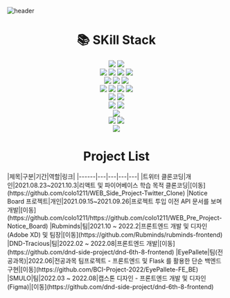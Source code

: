 ![header](https://capsule-render.vercel.app/api?type=wave&color=auto&height=100&section=header&text=안녕하세요😊&fontSize=30)


<div align=center><h1>📚 SKill Stack</h1></div>
<div align=center> 
  <img src="https://img.shields.io/badge/Adobe XD-FF61F6?style=for-the-badge&logo=Adobe XD&logoColor=white">
  <img src="https://img.shields.io/badge/Figma-F24E1E?style=for-the-badge&logo=Figma&logoColor=white"> 
  <br>
  <img src="https://img.shields.io/badge/html5-E34F26?style=for-the-badge&logo=html5&logoColor=white"> 
  <img src="https://img.shields.io/badge/css-1572B6?style=for-the-badge&logo=css3&logoColor=white"> 
  <img src="https://img.shields.io/badge/javascript-F7DF1E?style=for-the-badge&logo=javascript&logoColor=black"> 
  <img src="https://img.shields.io/badge/python-3776AB?style=for-the-badge&logo=python&logoColor=black"> 
  <br>
  <img src="https://img.shields.io/badge/scss-CC6699?style=for-the-badge&logo=sass&logoColor=white"> 
  <img src="https://img.shields.io/badge/bootstrap-7952B3?style=for-the-badge&logo=bootstrap&logoColor=white">
  <img src="https://img.shields.io/badge/styled-components-DB7093?style=for-the-badge&logo=styled-components&logoColor=white"> 
  <br>
  <img src="https://img.shields.io/badge/jquery-0769AD?style=for-the-badge&logo=jquery&logoColor=white">
  <img src="https://img.shields.io/badge/react-61DAFB?style=for-the-badge&logo=react&logoColor=black">
  <img src="https://img.shields.io/badge/node.js-339933?style=for-the-badge&logo=Node.js&logoColor=white">
  <img src="https://img.shields.io/badge/Next.js-339933?style=for-the-badge&logo=Next.js&logoColor=white">
  <br>
  <img src="https://img.shields.io/badge/redux-764ABC?style=for-the-badge&logo=redux&logoColor=white">
  <img src="https://img.shields.io/badge/redux-saga-999999?style=for-the-badge&logo=redux-saga&logoColor=white">
  <br>
  <img src="https://img.shields.io/badge/express-000000?style=for-the-badge&logo=express&logoColor=white">
  <img src="https://img.shields.io/badge/firebase-FFCA28?style=for-the-badge&logo=firebase&logoColor=white">
  <br>
  <img src="https://img.shields.io/badge/mongoDB-47A248?style=for-the-badge&logo=MongoDB&logoColor=white">
  <br>
  <img src="https://img.shields.io/badge/github-181717?style=for-the-badge&logo=github&logoColor=white">
  <img src="https://img.shields.io/badge/git-F05032?style=for-the-badge&logo=git&logoColor=white">
  <br>
  <img src="https://img.shields.io/badge/pwa-5A0FC8?style=for-the-badge&logo=pwa&logoColor=white">
</div>

<div align=center><h1>Project List</h1></div>
|제목|구분|기간|역할|링크|
|------|---|---|---|---|
|트위터 클론코딩|개인|2021.08.23~2021.10.3|리액트 및 파이어베이스 학습 목적 클론코딩|[이동](https://github.com/colo1211/WEB_Side_Project-Twitter_Clone)
|Notice Board 프로젝트|개인|2021.09.15~2021.09.26|프로젝트 투입 이전 API 문서를 보며 개발|[이동](https://github.com/colo1211/https://github.com/colo1211/WEB_Pre_Project-Notice_Board)
|Rubminds|팀|2021.10 ~ 2022.2|프론트엔드 개발 및 디자인(Adobe XD) 및 팀장|[이동](https://github.com/Rubminds/rubminds-frontend)
|DND-Tracious|팀|2022.02 ~ 2022.08|프론트엔드 개발|[이동](https://github.com/dnd-side-project/dnd-6th-8-frontend)
|EyePallete|팀(전공과목)|2022.06|전공과목 팀프로젝트 - 프론트엔드 및 Flask 를 활용한 단순 백엔드 구현|[이동](https://github.com/BCI-Project-2022/EyePallete-FE_BE)
|SMULO|팀|2022.03 ~ 2022.08|캡스톤 디자인 - 프론트엔드 개발 및 디자인(Figma)|[이동](https://github.com/dnd-side-project/dnd-6th-8-frontend)
